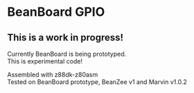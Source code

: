 # BeanBoard GPIO
## This is a work in progress!  
Currently BeanBoard is being prototyped.  
This is experimental code!  

Assembled with z88dk-z80asm  
Tested on BeanBoard prototype, BeanZee v1 and Marvin v1.0.2  
